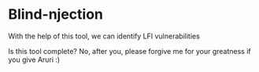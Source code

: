 # Blind-njection
With the help of this tool, we can identify LFI vulnerabilities


Is this tool complete?
                   No, after you, please forgive me for your greatness if you give Aruri :)
